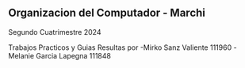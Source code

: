 ## Organizacion del Computador - Marchi
Segundo Cuatrimestre 2024

Trabajos Practicos y Guias Resultas por
-Mirko Sanz Valiente 111960
-Melanie Garcia Lapegna 111848
